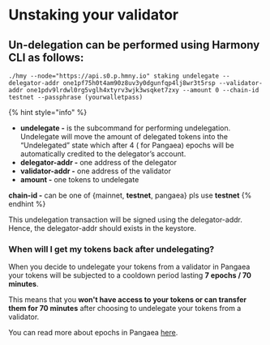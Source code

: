 # Unstaking your validator

## **Un-delegation can be performed using Harmony CLI as follows:**

```
./hmy --node="https://api.s0.p.hmny.io" staking undelegate --delegator-addr one1pf75h0t4am90z8uv3y0dgunfqp4lj8wr3t5rsp --validator-addr one1pdv9lrdwl0rg5vglh4xtyrv3wjk3wsqket7zxy --amount 0 --chain-id testnet --passphrase (yourwalletpass)
```

{% hint style="info" %}


* **undelegate -** is the subcommand for performing undelegation. Undelegate will move the amount of delegated tokens into the “Undelegated” state which after 4 \( for Pangaea\) epochs will be automatically credited to the delegator’s account.
* **delegator-addr -** one address of the delegator
* **validator-addr -** one address of the validator
* **amount -** one tokens to undelegate

**chain-id -** can be one of {mainnet, **testnet**, pangaea} pls use **testnet**
{% endhint %}

This undelegation transaction will be signed using the delegator-addr. Hence, the delegator-addr should exists in the keystore.

### When will I get my tokens back after undelegating?

When you decide to undelegate your tokens from a validator in Pangaea your tokens will be subjected to a cooldown period lasting **7 epochs / 70 minutes**.

This means that you **won't have access to your tokens or can transfer them for 70 minutes** after choosing to undelegate your tokens from a validator.

You can read more about epochs in Pangaea [here](https://docs.harmony.one/pangaea/help-section/epochs).

